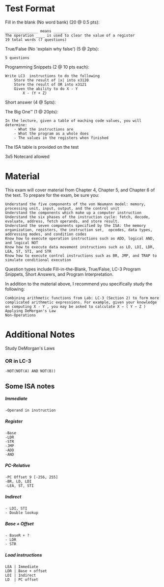 # Test Format

Fill in the blank (No word bank) (20 @ 0.5 pts): 

	_______________ means ______ 
	The operation ____ is used to clear the value of a register
	19 total words (7 questions)
True/False (No 'explain why false') (5 @ 2pts): 

	5 questions 
Programming Snippets (2 @ 10 pts each):

	Write LC3  instructions to do the following
		Store the result of |x| into x3120 
		Store the result of OR into x3121 
		Given the ability to do X - Y
			X - (Y + Z)
Short answer (4 @ 5pts):

	
The Big One™ (1 @ 20pts):

	In the lecture, given a table of maching code values, you will determine: 
		- What the instructions are
		- What the program as a whole does
		- The values in the registers when finished
		
The ISA table is provided on the test

3x5 Notecard allowed 

# Material

This exam will cover material from Chapter 4, Chapter 5, and Chapter 6 of the text. To prepare for the exam, be sure you:

    Understand the five components of the von Neumann model: memory, processing unit, input, output, and the control unit
    Understand the components which make up a computer instruction
    Understand the six phases of the instruction cycle: fetch, decode, evaluate, address, fetch operands, and store result.
    Understand the seven components specified by the ISA: the memory organization, registers, the instruction set,  opcodes, data types, addressing modes, and condition codes
    Know how to execute operation instructions such as ADD, logical AND, and logical NOT
    Know how to execute data movement instructions such as LD, LDI, LDR, LEA, ST, STI, and STR
    Know how to execute control instructions such as BR, JMP, and TRAP to simulate conditional execution

Question types include Fill-in-the-Blank, True/False, LC-3 Program Snippets, Short Answers, and Program Interpretation.

In addition to the material above, I recommend you specifically study the following:

    Combining arithmetic functions from Lab: LC-3 (Section 2) to form more complicated arithmetic expressions. For example, given your knowledge on computing X - Y , you may be asked to calculate X − ( Y − Z )
    Applying DeMorgan's Law
    Non-Operations
    
# Additional Notes
Study DeMorgan's Laws
### OR in LC-3
	-NOT(NOT(A) AND NOT(B))

## Some ISA notes
##### Immediate
	-Operand in instruction

##### Register 
	-Base
	-LDR
	-STR
	-JMP
	-ADD
	-AND
##### PC-Relative
	-PC Offset 9 [-256, 255]
	-BR, LD, LDI
	-LEA, ST, STI 
##### Indirect 
	- LDI, STI 
	- Double lookup
##### Base + Offset
	- BaseR + ?
	- LDR
	- STR 

##### Load instructions
	LEA | Immediate
	LDR | Base + offset 
	LDI | Indirect 
	LD  | PC offset 

